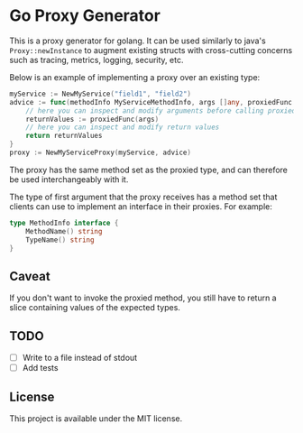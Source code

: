 # Go Proxy Generator
This is a proxy generator for golang. It can be used similarly to java's `Proxy::newInstance` to augment existing structs with cross-cutting concerns such as tracing, metrics, logging, security, etc.

Below is an example of implementing a proxy over an existing type:

```go
myService := NewMyService("field1", "field2")
advice := func(methodInfo MyServiceMethodInfo, args []any, proxiedFunc func(args []any) (retVals []any)) (retVals []any) {
	// here you can inspect and modify arguments before calling proxiedFunc
	returnValues := proxiedFunc(args)
	// here you can inspect and modify return values
	return returnValues
}
proxy := NewMyServiceProxy(myService, advice)
```
The proxy has the same method set as the proxied type, and can therefore be used interchangeably with it.

The type of first argument that the proxy receives has a method set that clients can use to implement an interface in their proxies. For example:

```go
type MethodInfo interface {
	MethodName() string
	TypeName() string
}
```

## Caveat
If you don't want to invoke the proxied method, you still have to return a slice containing values of the expected types.

## TODO
- [ ] Write to a file instead of stdout
- [ ] Add tests

## License
This project is available under the MIT license.
